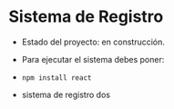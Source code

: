 <h1>Sistema de Registro</h1>

- Estado del proyecto: en construcción.

- Para ejecutar el sistema debes poner:

- ``` npm install react ```

- sistema de registro dos
